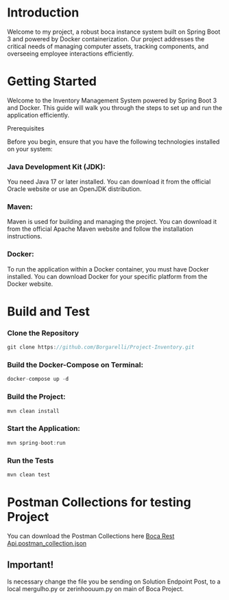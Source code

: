 # Introduction 
Welcome to my project, a robust boca instance system built on Spring Boot 3 and powered by Docker containerization. Our project addresses the critical needs of managing computer assets, tracking components, and overseeing employee interactions efficiently.

# Getting Started

Welcome to the Inventory Management System powered by Spring Boot 3 and Docker. This guide will walk you through the steps to set up and run the application efficiently.

Prerequisites

Before you begin, ensure that you have the following technologies installed on your system:

### Java Development Kit (JDK): 
You need Java 17 or later installed. You can download it from the official Oracle website or use an OpenJDK distribution.

### Maven: 
Maven is used for building and managing the project. You can download it from the official Apache Maven website and follow the installation instructions.

### Docker: 
To run the application within a Docker container, you must have Docker installed. You can download Docker for your specific platform from the Docker website.

# Build and Test

### Clone the Repository

```kotlin
git clone https://github.com/Borgarelli/Project-Inventory.git
```

### Build the Docker-Compose on Terminal:
```kotlin
docker-compose up -d
```

### Build the Project:
```kotlin
mvn clean install
```

### Start the Application:
```kotlin
mvn spring-boot:run
```

### Run the Tests
```kotlin
mvn clean test
```

# Postman Collections for testing Project
You can download the Postman Collections here
[Boca Rest Api.postman_collection.json](https://github.com/user-attachments/files/15921232/Boca.Rest.Api.postman_collection.json)

## Important!
Is necessary change the file you be sending on Solution Endpoint Post, to a local mergulho.py or zerinhoouum.py on main of Boca Project.
